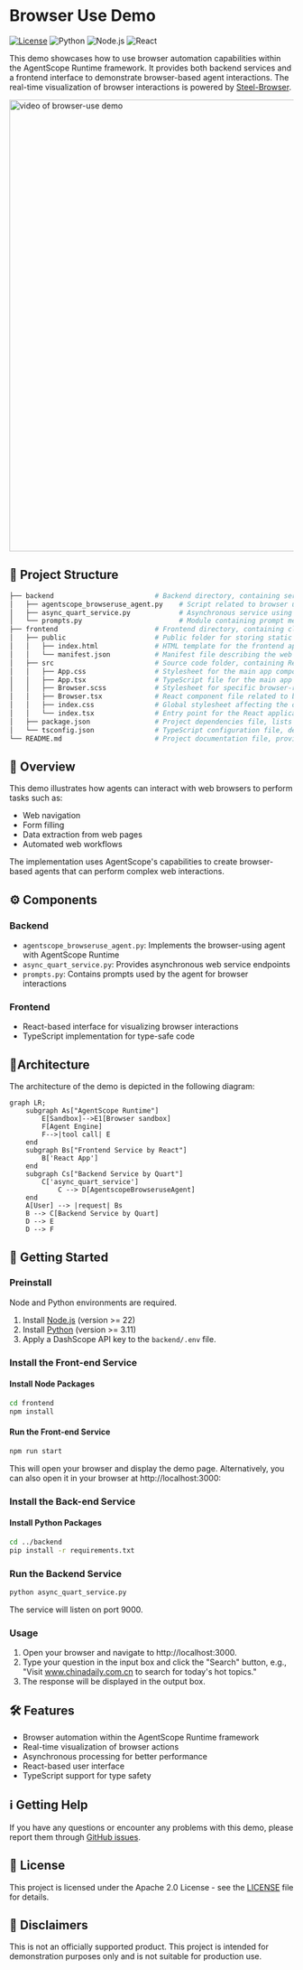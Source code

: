 # Browser Use Demo

[![License](https://img.shields.io/badge/License-Apache_2.0-blue.svg)](LICENSE)
![Python](https://img.shields.io/badge/language-Python-blue)
![Node.js](https://img.shields.io/badge/node.js-v23.9.0-green)
![React](https://img.shields.io/badge/react-v19.1.0-green)

This demo showcases how to use browser automation capabilities within the AgentScope Runtime framework. It provides both backend services and a frontend interface to demonstrate browser-based agent interactions. The real-time visualization of browser interactions is powered by [Steel-Browser](https://github.com/steel-dev/steel-browser).

<img src="https://img.alicdn.com/imgextra/i3/O1CN01hTTRvK1MxxyT0lCNm_!!6000000001502-1-tps-656-480.gif" alt="video of browser-use demo" width="800">

## 🌳 Project Structure

```bash
├── backend                         # Backend directory, containing server-side services and logic
│   ├── agentscope_browseruse_agent.py    # Script related to browser usage or agent management
│   ├── async_quart_service.py            # Asynchronous service using Quart to handle backend requests
│   └── prompts.py                        # Module containing prompt messages or interaction logic for the backend
├── frontend                        # Frontend directory, containing client-side code (typically using React)
│   ├── public                      # Public folder for storing static files copied during build
│   │   ├── index.html              # HTML template for the frontend app, acts as the entry HTML file
│   │   └── manifest.json           # Manifest file describing the web app's metadata such as name and icons
│   ├── src                         # Source code folder, containing React components and styles
│   │   ├── App.css                 # Stylesheet for the main app component
│   │   ├── App.tsx                 # TypeScript file for the main app component, the root component of the application
│   │   ├── Browser.scss            # Stylesheet for specific browser-related components or pages using SCSS
│   │   ├── Browser.tsx             # React component file related to browser functionality
│   │   ├── index.css               # Global stylesheet affecting the overall look of the application
│   │   └── index.tsx               # Entry point for the React application to render content into `index.html`
│   ├── package.json                # Project dependencies file, lists all npm dependencies and scripts
│   └── tsconfig.json               # TypeScript configuration file, defines compilation options
└── README.md                       # Project documentation file, provides basic information and usage instructions
```

## 📖 Overview

This demo illustrates how agents can interact with web browsers to perform tasks such as:
- Web navigation
- Form filling
- Data extraction from web pages
- Automated web workflows

The implementation uses AgentScope's capabilities to create browser-based agents that can perform complex web interactions.

## ⚙️ Components

### Backend
- `agentscope_browseruse_agent.py`: Implements the browser-using agent with AgentScope Runtime
- `async_quart_service.py`: Provides asynchronous web service endpoints
- `prompts.py`: Contains prompts used by the agent for browser interactions

### Frontend
- React-based interface for visualizing browser interactions
- TypeScript implementation for type-safe code

## 🌵Architecture

The architecture of the demo is depicted in the following diagram:

```mermaid
graph LR;
    subgraph As["AgentScope Runtime"]
        E[Sandbox]-->E1[Browser sandbox]
        F[Agent Engine]
        F-->|tool call| E
    end
    subgraph Bs["Frontend Service by React"]
        B['React App']
    end
    subgraph Cs["Backend Service by Quart"]
        C['async_quart_service']
            C --> D[AgentscopeBrowseruseAgent]
    end
    A[User] --> |request| Bs
    B --> C[Backend Service by Quart]
    D --> E
    D --> F
```

## 🚀 Getting Started

### Preinstall

Node and Python environments are required.

1. Install [Node.js](https://nodejs.org/en/) (version >= 22)
2. Install [Python](https://www.python.org/) (version >= 3.11)
3. Apply a DashScope API key to the `backend/.env` file.

### Install the Front-end Service

#### Install Node Packages

```bash
cd frontend
npm install
```

#### Run the Front-end Service

```bash
npm run start
```

This will open your browser and display the demo page. Alternatively, you can also open it in your browser at http://localhost:3000:

### Install the Back-end Service

#### Install Python Packages

```bash
cd ../backend
pip install -r requirements.txt
```

### Run the Backend Service

```bash
python async_quart_service.py
```

The service will listen on port 9000.

### Usage

1. Open your browser and navigate to http://localhost:3000.
2. Type your question in the input box and click the "Search" button, e.g., "Visit www.chinadaily.com.cn to search for today's hot topics."
3. The response will be displayed in the output box.

## 🛠️ Features

- Browser automation within the AgentScope Runtime framework
- Real-time visualization of browser actions
- Asynchronous processing for better performance
- React-based user interface
- TypeScript support for type safety

## ℹ️ Getting Help

If you have any questions or encounter any problems with this demo, please report them through [GitHub issues]().

## 📄 License

This project is licensed under the Apache 2.0 License - see the [LICENSE](LICENSE) file for details.

## 🍬 Disclaimers

This is not an officially supported product. This project is intended for demonstration purposes only and is not suitable for production use.
